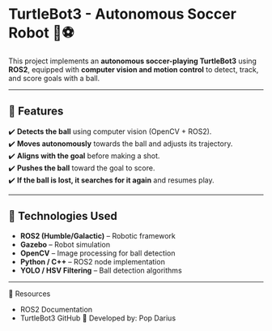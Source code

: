 # **TurtleBot3 - Autonomous Soccer Robot 🤖⚽**  

This project implements an **autonomous soccer-playing TurtleBot3** using **ROS2**, equipped with **computer vision and motion control** to detect, track, and score goals with a ball.

---

## **🚀 Features**
✔️ **Detects the ball** using computer vision (OpenCV + ROS2).  
✔️ **Moves autonomously** towards the ball and adjusts its trajectory.  
✔️ **Aligns with the goal** before making a shot.  
✔️ **Pushes the ball** toward the goal to score.  
✔️ **If the ball is lost, it searches for it again** and resumes play.  

---

## **🔧 Technologies Used**
- **ROS2 (Humble/Galactic)** – Robotic framework  
- **Gazebo** – Robot simulation  
- **OpenCV** – Image processing for ball detection  
- **Python / C++** – ROS2 node implementation  
- **YOLO / HSV Filtering** – Ball detection algorithms  

---

🔗 Resources
- ROS2 Documentation
- TurtleBot3 GitHub
📌 Developed by: Pop Darius
